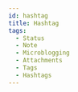 ```yaml
---
id: hashtag
title: Hashtag
tags:
  - Status
  - Note
  - Microblogging
  - Attachments
  - Tags
  - Hashtags
---
```

